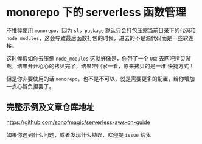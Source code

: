 # monorepo 下的 serverless 函数管理

不推荐使用 `monorepo`，因为 `sls package` 默认只会打包压缩当前目录下的代码和 `node_modules`，这会导致最后函数打包的时候，进去的不是源代码而是一些软连接。

这时候假如你去压缩 `node_modules` 这就好像是，你带了一个 `U盘` 去网吧拷贝游戏，结果开开心心的拷贝完了，结果带回家一看，原来拷贝的是一堆 快捷方式！

但是你非要使用的话 `monorepo`，也不是不可以，就是需要更多的配置，给你增加一点心智负担罢了。

## 完整示例及文章仓库地址

<https://github.com/sonofmagic/serverless-aws-cn-guide>

如果你遇到什么问题，或者发现什么勘误，欢迎提 `issue` 给我
